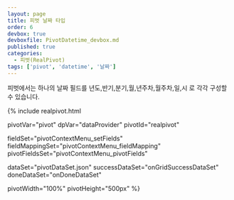 ```yaml
---
layout: page
title: 피벗 날짜 타입
order: 6
devbox: true
devboxfile: PivotDatetime_devbox.md
published: true
categories:
  - 피벗(RealPivot)
tags: ['pivot', 'datetime', '날짜']
---
```


피벗에서는 하나의 날짜 필드를 년도,반기,분기,월,년주차,월주차,일,시 로 각각 구성할 수 있습니다.

<script>
var onGridSuccessDataSet = function(data, textStatus, jqXHR) {
    dataProvider.setRows(data);
    pivot.drawView();
}
var onDoneDataSet = function() {

}

var onSuccessColumnSet = function(data, textStatus, jqXHR) {
}  

</script>

{% include realpivot.html

  pivotVar="pivot"
  dpVar="dataProvider"
  pivotId="realpivot"

  fieldSet="pivotContextMenu_setFields"
  fieldMappingSet="pivotContextMenu_fieldMapping"
  pivotFieldsSet="pivotContextMenu_pivotFields"

  dataSet="pivotDataSet.json"
  successDataSet="onGridSuccessDataSet"
  doneDataSet="onDoneDataSet"

  pivotWidth="100%"
  pivotHeight="500px" %}